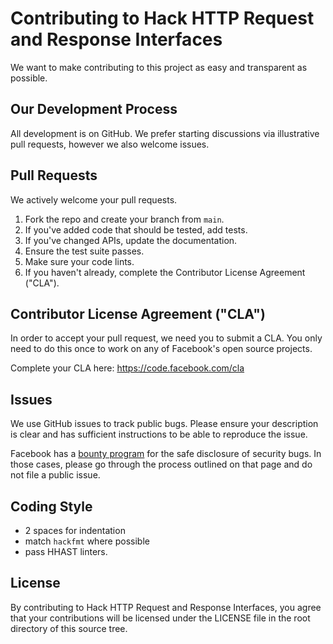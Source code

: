 # Contributing to Hack HTTP Request and Response Interfaces
We want to make contributing to this project as easy and transparent as
possible.

## Our Development Process

All development is on GitHub. We prefer starting discussions via illustrative
pull requests, however we also welcome issues.

## Pull Requests

We actively welcome your pull requests.

1. Fork the repo and create your branch from `main`.
2. If you've added code that should be tested, add tests.
3. If you've changed APIs, update the documentation.
4. Ensure the test suite passes.
5. Make sure your code lints.
6. If you haven't already, complete the Contributor License Agreement ("CLA").

## Contributor License Agreement ("CLA")
In order to accept your pull request, we need you to submit a CLA. You only need
to do this once to work on any of Facebook's open source projects.

Complete your CLA here: <https://code.facebook.com/cla>

## Issues
We use GitHub issues to track public bugs. Please ensure your description is
clear and has sufficient instructions to be able to reproduce the issue.

Facebook has a [bounty program](https://www.facebook.com/whitehat/) for the safe
disclosure of security bugs. In those cases, please go through the process
outlined on that page and do not file a public issue.

## Coding Style

- 2 spaces for indentation
- match `hackfmt` where possible
- pass HHAST linters.

## License
By contributing to Hack HTTP Request and Response Interfaces, you agree that your contributions will be licensed
under the LICENSE file in the root directory of this source tree.
